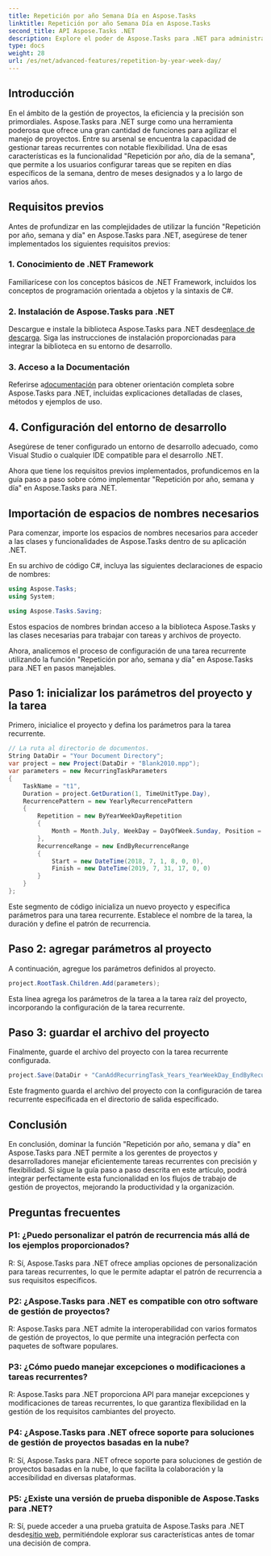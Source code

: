 ```yaml
---
title: Repetición por año Semana Día en Aspose.Tasks
linktitle: Repetición por año Semana Día en Aspose.Tasks
second_title: API Aspose.Tasks .NET
description: Explore el poder de Aspose.Tasks para .NET para administrar tareas recurrentes de manera eficiente. Guía paso a paso para implementar la función Repetición por año, día de la semana.
type: docs
weight: 28
url: /es/net/advanced-features/repetition-by-year-week-day/
---
```

## Introducción

En el ámbito de la gestión de proyectos, la eficiencia y la precisión son primordiales. Aspose.Tasks para .NET surge como una herramienta poderosa que ofrece una gran cantidad de funciones para agilizar el manejo de proyectos. Entre su arsenal se encuentra la capacidad de gestionar tareas recurrentes con notable flexibilidad. Una de esas características es la funcionalidad "Repetición por año, día de la semana", que permite a los usuarios configurar tareas que se repiten en días específicos de la semana, dentro de meses designados y a lo largo de varios años.

## Requisitos previos

Antes de profundizar en las complejidades de utilizar la función "Repetición por año, semana y día" en Aspose.Tasks para .NET, asegúrese de tener implementados los siguientes requisitos previos:

### 1. Conocimiento de .NET Framework

Familiarícese con los conceptos básicos de .NET Framework, incluidos los conceptos de programación orientada a objetos y la sintaxis de C#.

### 2. Instalación de Aspose.Tasks para .NET

 Descargue e instale la biblioteca Aspose.Tasks para .NET desde[enlace de descarga](https://releases.aspose.com/tasks/net/). Siga las instrucciones de instalación proporcionadas para integrar la biblioteca en su entorno de desarrollo.

### 3. Acceso a la Documentación

 Referirse a[documentación](https://reference.aspose.com/tasks/net/) para obtener orientación completa sobre Aspose.Tasks para .NET, incluidas explicaciones detalladas de clases, métodos y ejemplos de uso.

## 4. Configuración del entorno de desarrollo

Asegúrese de tener configurado un entorno de desarrollo adecuado, como Visual Studio o cualquier IDE compatible para el desarrollo .NET.

Ahora que tiene los requisitos previos implementados, profundicemos en la guía paso a paso sobre cómo implementar "Repetición por año, semana y día" en Aspose.Tasks para .NET.


## Importación de espacios de nombres necesarios

Para comenzar, importe los espacios de nombres necesarios para acceder a las clases y funcionalidades de Aspose.Tasks dentro de su aplicación .NET.

En su archivo de código C#, incluya las siguientes declaraciones de espacio de nombres:

```csharp
using Aspose.Tasks;
using System;

using Aspose.Tasks.Saving;

```

Estos espacios de nombres brindan acceso a la biblioteca Aspose.Tasks y las clases necesarias para trabajar con tareas y archivos de proyecto.

Ahora, analicemos el proceso de configuración de una tarea recurrente utilizando la función "Repetición por año, semana y día" en Aspose.Tasks para .NET en pasos manejables.

## Paso 1: inicializar los parámetros del proyecto y la tarea

Primero, inicialice el proyecto y defina los parámetros para la tarea recurrente.

```csharp
// La ruta al directorio de documentos.
String DataDir = "Your Document Directory";
var project = new Project(DataDir + "Blank2010.mpp");
var parameters = new RecurringTaskParameters
{
    TaskName = "t1",
    Duration = project.GetDuration(1, TimeUnitType.Day),
    RecurrencePattern = new YearlyRecurrencePattern
    {
        Repetition = new ByYearWeekDayRepetition
        {
            Month = Month.July, WeekDay = DayOfWeek.Sunday, Position = OrdinalNumber.First
        },
        RecurrenceRange = new EndByRecurrenceRange
        {
            Start = new DateTime(2018, 7, 1, 8, 0, 0),
            Finish = new DateTime(2019, 7, 31, 17, 0, 0)
        }
    }
};
```

Este segmento de código inicializa un nuevo proyecto y especifica parámetros para una tarea recurrente. Establece el nombre de la tarea, la duración y define el patrón de recurrencia.

## Paso 2: agregar parámetros al proyecto

A continuación, agregue los parámetros definidos al proyecto.

```csharp
project.RootTask.Children.Add(parameters);
```

Esta línea agrega los parámetros de la tarea a la tarea raíz del proyecto, incorporando la configuración de la tarea recurrente.

## Paso 3: guardar el archivo del proyecto

Finalmente, guarde el archivo del proyecto con la tarea recurrente configurada.

```csharp
project.Save(DataDir + "CanAddRecurringTask_Years_YearWeekDay_EndByRecurrenceRange_Test.mpp", SaveFileFormat.Mpp);
```

Este fragmento guarda el archivo del proyecto con la configuración de tarea recurrente especificada en el directorio de salida especificado.

## Conclusión

En conclusión, dominar la función "Repetición por año, semana y día" en Aspose.Tasks para .NET permite a los gerentes de proyectos y desarrolladores manejar eficientemente tareas recurrentes con precisión y flexibilidad. Si sigue la guía paso a paso descrita en este artículo, podrá integrar perfectamente esta funcionalidad en los flujos de trabajo de gestión de proyectos, mejorando la productividad y la organización.

## Preguntas frecuentes

### P1: ¿Puedo personalizar el patrón de recurrencia más allá de los ejemplos proporcionados?

R: Sí, Aspose.Tasks para .NET ofrece amplias opciones de personalización para tareas recurrentes, lo que le permite adaptar el patrón de recurrencia a sus requisitos específicos.

### P2: ¿Aspose.Tasks para .NET es compatible con otro software de gestión de proyectos?

R: Aspose.Tasks para .NET admite la interoperabilidad con varios formatos de gestión de proyectos, lo que permite una integración perfecta con paquetes de software populares.

### P3: ¿Cómo puedo manejar excepciones o modificaciones a tareas recurrentes?

R: Aspose.Tasks para .NET proporciona API para manejar excepciones y modificaciones de tareas recurrentes, lo que garantiza flexibilidad en la gestión de los requisitos cambiantes del proyecto.

### P4: ¿Aspose.Tasks para .NET ofrece soporte para soluciones de gestión de proyectos basadas en la nube?

R: Sí, Aspose.Tasks para .NET ofrece soporte para soluciones de gestión de proyectos basadas en la nube, lo que facilita la colaboración y la accesibilidad en diversas plataformas.

### P5: ¿Existe una versión de prueba disponible de Aspose.Tasks para .NET?

R: Sí, puede acceder a una prueba gratuita de Aspose.Tasks para .NET desde[sitio web](https://releases.aspose.com/), permitiéndole explorar sus características antes de tomar una decisión de compra.